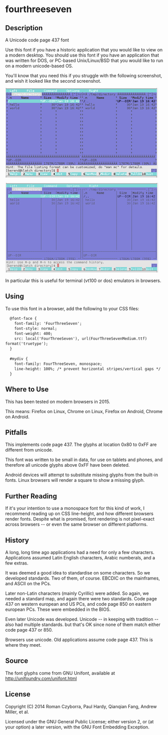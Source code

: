 # fourthreeseven

## Description

A Unicode code page 437 font

Use this font if you have a historic application that you would like to
view on a modern desktop.  You should use this font if you have an application
that was written for DOS, or PC-based Unix/Linux/BSD that you would like
to run on a modern unicode-based OS.

You'll know that you need this if you struggle with the following screenshot,
and wish it looked like the second screenshot.

![Alt text](doc/badfont.png?raw=true "mc using 'monospace'")

![Alt text](doc/goodfont.png?raw=true "mc using 'fourthreeseven'")

In particular this is useful for terminal (vt100 or dos) emulators in browsers.

## Using

To use this font in a browser, add the following to your CSS files:

```
  @font-face {
    font-family: 'FourThreeSeven';
    font-style: normal;
    font-weight: 400;
    src: local('FourThreeSeven'), url(FourThreeSevenMedium.ttf) format('truetype');
  }

  #mydiv {
    font-family: FourThreeSeven, monospace;
    line-height: 100%; /* prevent horizontal stripes/vertical gaps */
  }
```

## Where to Use

This has been tested on modern browsers in 2015.

This means: Firefox on Linux, Chrome on Linux, Firefox on Android, Chrome on
Android.

## Pitfalls

This implements code page 437.  The glyphs at location 0x80 to 0xFF are
different from unicode.

This font was written to be small in data, for use on tablets and phones,
and therefore all unicode glyphs above 0xFF have been deleted.

Android devices will attempt to substitute missing glyphs from the built-in
fonts.  Linux browsers will render a square to show a missing glyph.

## Further Reading

If it's your intention to use a monospace font for this kind of work, I
recommend reading up on CSS line-height, and how different browsers render
fonts.  Despite what is promised, font rendering is not pixel-exact across
browsers -- or even the same browser on different platforms.

## History

A long, long time ago applications had a need for only a few characters.
Applications assumed Latin English characters, Arabic numberals, and a few
extras.

It was deemed a good idea to standardise on some characters.  So we developed
standards.  Two of them, of course.  EBCDIC on the mainframes, and ASCII on
the PCs.

Later non-Latin characters (mainly Cyrillic) were added.  So again, we needed
a standard map, and again there were two standards.  Code page 437 on western
european and US PCs, and code page 850 on eastern european PCs.  These were
embedded in the BIOS.

Even later Unicode was developed.  Unicode -- in keeping with tradition --
also had multiple standards. but that's OK since none of them match either
code page 437 or 850.

Browsers use unicode.  Old applications assume code page 437.  This is where
they meet.

## Source

The font glyphs come from GNU Unifont, available at
http://unifoundry.com/unifont.html

## License

Copyright (C) 2014 Roman Czyborra, Paul Hardy, Qianqian Fang, Andrew Miller, et al.

Licensed under the GNU General Public License; either version 2, or (at your option) a later version, with the GNU Font Embedding Exception.
